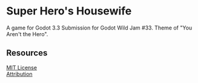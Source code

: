# Super Hero's Housewife
A game for Godot 3.3
Submission for Godot Wild Jam #33.
Theme of "You Aren't the Hero".

## Resources
[MIT License](./LICENSE.md)  
[Attribution](./ATTRIBUTION.md)  